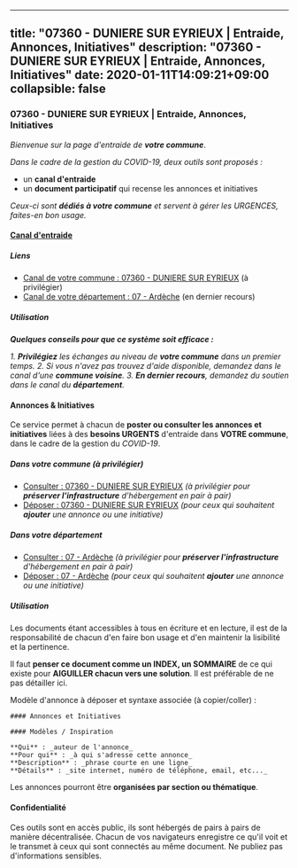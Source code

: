 
---
title: "07360 - DUNIERE SUR EYRIEUX | Entraide, Annonces, Initiatives"
description: "07360 - DUNIERE SUR EYRIEUX | Entraide, Annonces, Initiatives"
date: 2020-01-11T14:09:21+09:00
collapsible: false
---

### 07360 - DUNIERE SUR EYRIEUX | Entraide, Annonces, Initiatives

_Bienvenue sur la page d'entraide de **votre commune**_.

_Dans le cadre de la gestion du COVID-19, deux outils sont proposés :_

- un **canal d'entraide**
- un **document participatif** qui recense les annonces et initiatives

_Ceux-ci sont **dédiés à votre commune** et servent à gérer les URGENCES, faites-en bon usage._

#### [Canal d'entraide](https://entraide.stopcoronavirus.tech/#/channel/07360_duniere-sur-eyrieux)

##### Liens

- [Canal de votre commune : 07360 	- DUNIERE SUR EYRIEUX](https://entraide.stopcoronavirus.tech/#/channel/07360_duniere-sur-eyrieux) (à privilégier)
- [Canal de votre département : 07 	- Ardèche](https://entraide.stopcoronavirus.tech/#/channel/07_ardeche) (en dernier recours)

##### Utilisation

_**Quelques conseils pour que ce système soit efficace :**_

_1. **Privilégiez** les échanges au niveau de **votre commune** dans un premier temps._
_2. Si vous n'avez pas trouvez d'aide disponible, demandez dans le canal d'une **commune voisine**._
_3. **En dernier recours**, demandez du soutien dans le canal du **département**._

#### Annonces & Initiatives


Ce service permet à chacun de **poster ou consulter les annonces et initiatives** liées à des **besoins
URGENTS** d'entraide dans **VOTRE commune**, dans le cadre de la gestion du _COVID-19_.

##### Dans votre commune (à privilégier)

- [Consulter : 07360 	- DUNIERE SUR EYRIEUX](https://docs.stopcoronavirus.tech/r/markdown/07360_duniere-sur-eyrieux/4XTTM5f15Qjkhdw9SjGWDPVdG6NGciLZPS7GtFKhCijJgiGBG) _(à privilégier pour **préserver l'infrastructure** d'hébergement en pair à pair)_
- [Déposer : 07360 	- DUNIERE SUR EYRIEUX](https://docs.stopcoronavirus.tech/w/markdown/07360_duniere-sur-eyrieux/4XTTM5f15Qjkhdw9SjGWDPVdG6NGciLZPS7GtFKhCijJgiGBG-K3TgUqE4ECCwTfxyYJu77JT9i5kQ5UX8a9zofAZJ3hA6WDgJshAgbxmygjbbB6XJZWVTkBaVq5KjxVbdQbJ9x16NrZewfUPTxaX2PBfHgBMwfK6m93jwuA9FxTAW1tQeEKuMcn2a) _(pour ceux qui souhaitent **ajouter** une annonce ou une initiative)_

##### Dans votre département

- [Consulter : 07 	- Ardèche](https://docs.stopcoronavirus.tech/r/markdown/07_ardeche/4XTTM76t1KrvjKn5xskpK35oUjHPH8CQaLdMsC4TVbgaVPp9H) _(à privilégier pour **préserver l'infrastructure** d'hébergement en pair à pair)_
- [Déposer : 07 	- Ardèche](https://docs.stopcoronavirus.tech/w/markdown/07_ardeche/4XTTM76t1KrvjKn5xskpK35oUjHPH8CQaLdMsC4TVbgaVPp9H-K3TgTz6XqMtb1TG26LozWQGWzYCmeEroVRKKCBntm7SADEzfC88gC5qx4GzHEVb3Y3CHH1FRtgCq45v9wokwFBFS6YysdmDNnD29f5C4C6FuF2ZpCUFJZY3XzmFx1kWscUwpw6qR) _(pour ceux qui souhaitent **ajouter** une annonce ou une initiative)_


##### Utilisation

Les documents étant accessibles à tous en écriture et en lecture, il est de la
responsabilité de chacun d'en faire bon usage et d'en maintenir la lisibilité
et la pertinence.

Il faut **penser ce document comme un INDEX, un SOMMAIRE** de ce qui existe
pour **AIGUILLER chacun vers une solution**. Il est préférable de ne pas détailler ici.

Modèle d'annonce à déposer et syntaxe associée (à copier/coller) :

    #### Annonces et Initiatives

    #### Modèles / Inspiration

    **Qui** : _auteur de l'annonce_
    **Pour qui** : _à qui s'adresse cette annonce_
    **Description** : _phrase courte en une ligne_
    **Détails** : _site internet, numéro de téléphone, email, etc..._


Les annonces pourront être **organisées par section ou thématique**.

#### Confidentialité

Ces outils sont en accès public, ils sont hébergés de pairs à pairs de manière décentralisée.
Chacun de vos navigateurs enregistre ce qu'il voit et le transmet à ceux qui sont connectés au même document.
Ne publiez pas d'informations sensibles.

